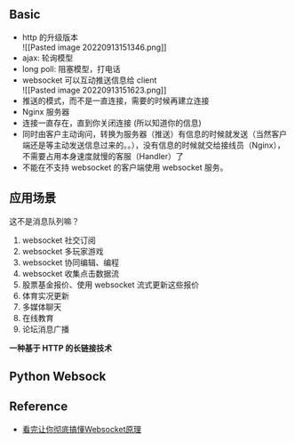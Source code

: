 ## Basic

- http 的升级版本  
![[Pasted image 20220913151346.png]]
- ajax: 轮询模型
- long poll: 阻塞模型，打电话
- websocket 可以互动推送信息给 client  
![[Pasted image 20220913151623.png]]
- 推送的模式，而不是一直连接，需要的时候再建立连接
- Nginx 服务器
- 连接一直存在，直到你关闭连接 (所以知道你的信息)
- 同时由客户主动询问，转换为服务器（推送）有信息的时候就发送（当然客户端还是等主动发送信息过来的。。），没有信息的时候就交给接线员（Nginx），不需要占用本身速度就慢的客服（Handler）了
- 不能在不支持 websocket 的客户端使用 websocket 服务。

## 应用场景

这不是消息队列嘛？

1. websocket 社交订阅
2. websocket 多玩家游戏
3. websocket 协同编辑、编程
4. websocket 收集点击数据流
5. 股票基金报价、使用 websocket 流式更新这些报价
6. 体育实况更新
7. 多媒体聊天
8. 在线教育
9. 论坛消息广播

**一种基于 HTTP 的长链接技术**

## Python Websock



## Reference

- [看完让你彻底搞懂Websocket原理](https://blog.csdn.net/frank_good/article/details/50856585?ops_request_misc=%257B%2522request%255Fid%2522%253A%2522166305170616782248561791%2522%252C%2522scm%2522%253A%252220140713.130102334..%2522%257D&request_id=166305170616782248561791&biz_id=0&utm_medium=distribute.pc_search_result.none-task-blog-2~all~top_positive~default-2-50856585-null-null.142^v47^pc_rank_34_default_23,201^v3^control_1&utm_term=websocket&spm=1018.2226.3001.4187)
